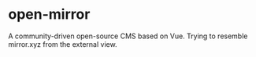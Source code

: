 # open-mirror
A community-driven open-source CMS based on Vue. Trying to resemble mirror.xyz from the external view.

